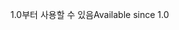 <span data-ttu-id="43b8e-101">1.0부터 사용할 수 있음</span><span class="sxs-lookup"><span data-stu-id="43b8e-101">Available since 1.0</span></span>